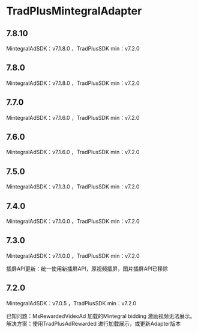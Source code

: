 # TradPlusMintegralAdapter

## 7.8.10

MintegralAdSDK：v7.1.8.0 ，TradPlusSDK min：v7.2.0

## 7.8.0

MintegralAdSDK：v7.1.8.0 ，TradPlusSDK min：v7.2.0

## 7.7.0

MintegralAdSDK：v7.1.6.0 ，TradPlusSDK min：v7.2.0

## 7.6.0

MintegralAdSDK：v7.1.6.0 ，TradPlusSDK min：v7.2.0

## 7.5.0

MintegralAdSDK：v7.1.3.0 ，TradPlusSDK min：v7.2.0

## 7.4.0

MintegralAdSDK：v7.1.0.0 ，TradPlusSDK min：v7.2.0

## 7.3.0

MintegralAdSDK：v7.1.0.0 ，TradPlusSDK min：v7.2.0

插屏API更新：统一使用新插屏API，原视频插屏，图片插屏API已移除

## 7.2.0

MintegralAdSDK：v7.0.5 ，TradPlusSDK min：v7.2.0

已知问题：MsRewardedVideoAd 加载的Mintegral bidding 激励视频无法展示。
<br />解决方案：使用TradPlusAdRewarded 进行加载展示，或更新Adapter版本